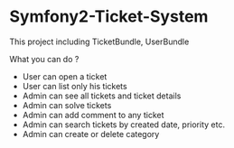 Symfony2-Ticket-System
======================

This project including TicketBundle, UserBundle

What you can do ?

- User can open a ticket
- User can list only his tickets
- Admin can see all tickets and ticket details
- Admin can solve tickets
- Admin can add comment to any ticket
- Admin can search tickets by created date, priority etc.
- Admin can create or delete category
